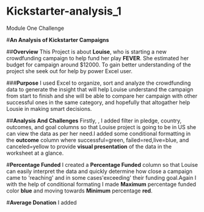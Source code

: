 # Kickstarter-analysis_1
Module One Challenge

#**An Analysis of Kickstarter Campaigns** 

##**Overview**
   This Project is about  **Louise**, who is starting a new crowdfunding campaign to help fund her play **FEVER**. She estimated her budget for campaign around              $12000. To gain better understanding of the project she seek out for help by power Excel user.
   
###**Purpose**
   I used Excel to organize, sort and analyze the crowdfunding data to generate the insight that will help Louise understand the campaign from start to finish and she      will be able to compare her campaign with other successful ones in the same category, and hopefully that altogather help Lousie in making smart decisions. 
   
##**Analysis And Challenges**
   Firstly, , I added filter in pledge, country, outcomes, and goal columns so that Louise project is going to be in US she can view the data as per her need.I added        some conditional formatting in the **outcome** column where successful=green, failed=red,live=blue, and canceled=yellow to provide **visual presentation** of the data    in the worksheet at a glance. 
   
#**Percentage Funded**
   I created a **Percentage Funded** column so that Louise can easily interpret the data and quickly determine how close a campaign came to 'reaching' and in some          cases'exceeding' their funding goal.Again I with the help of conditional formating I made **Maximum** percentage funded color **blue** and moving towards **Minimum**    percentage **red**.
   
#**Average Donation**
I added 
   
   
